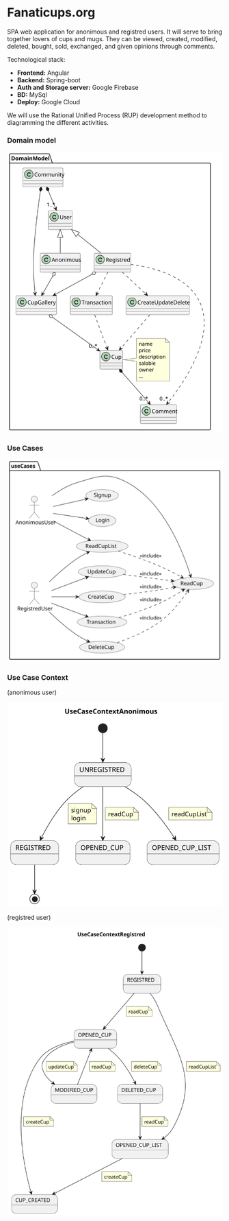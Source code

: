 # Fanaticups.org

SPA web application for anonimous and registred users. It will serve to bring together lovers of cups and mugs. They can be viewed, created, modified, deleted, bought, sold, exchanged, and given opinions through comments.

Technological stack:

- **Frontend:** Angular
- **Backend:** Spring-boot
- **Auth and Storage server:** Google Firebase
- **BD:** MySql
- **Deploy:** Google Cloud

We will use the Rational Unified Process (RUP) development method to diagramming the different activities.

### Domain model

![DomainModel](./out/documentation//uml/domainModel/domainModel.svg)

### Use Cases

![UseCases](./out/documentation//uml/domainModel/../useCases/useCases.svg)

### Use Case Context
(anonimous user)

![UseCaseContextAnonimous](./out/documentation//uml/domainModel/../useCases/../useCaseContextAnonimous/UseCaseContextAnonimous.svg)

(registred user)

![UseCaseContextRegistred](./out/documentation//uml/domainModel/../useCases/../useCaseContextRegistred/UseCaseContextRegistred.svg)